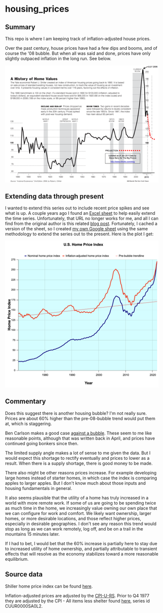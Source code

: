 # housing_prices

## Summary
This repo is where I am keeping track of inflation-adjusted house prices.

Over the past century, house prices have had a few dips and booms, and of course the '08 bubble. But when all was said and done, prices have only slightly outpaced inflation in the long run. See below.

![housing prices past 100 years](https://github.com/mpaluta/housing_prices/blob/main/images/100_year_home_values.png)

## Extending data through present
I wanted to extend this series out to include recent price spikes and see what is up. A couple years ago I found an [Excel sheet](http://housingbubble.jparsons.net) to help easily extend the time series. Unfortunately, that URL no longer works for me, and all I can find from the original author is this related [blog post](http://blog.jparsons.net/2011/04/housing-bubble-graph-fail.html). Fortunately, I cached a version of the sheet, so I created [my own Google sheet](https://docs.google.com/spreadsheets/d/1_5ndt0OvipKKxQwwBkM79xNm9HIDBij9Zl-GEPOSPkY/edit?usp=sharing) using the same methodology to extend the series out to the present. Here is the plot I get:

![series to present](https://github.com/mpaluta/housing_prices/blob/main/images/series_to_present.png)

## Commentary

Does this suggest there is another housing bubble? I'm not really sure. Prices are about 60% higher than the pre-08-bubble trend would put them at, which is staggering.

Ben Carlson makes a good case [against a bubble](https://awealthofcommonsense.com/2021/04/why-this-is-not-another-housing-bubble/). These seem to me like reasonable points, although that was written back in April, and prices have continued going bonkers since then.

The limited supply angle makes a lot of sense to me given the data. But I would expect this shortage to rectify eventually and prices to lower as a result. When there is a supply shortage, there is good money to be made.

There also might be other reasons prices increase. For example developing large homes instead of starter homes, in which case the index is comparing apples to larger apples. But I don't know much about those inputs and housing fundamentals in general.

It also seems plausible that the utility of a home has truly increased in a world with more remote work. If some of us are going to be spending twice as much time in the home, we increasingly value owning our own place that we can configure for work and comfort. We likely want ownership, larger homes, or more desirable locations, and those reflect higher prices, especially in desirable geographies. I don't see any reason this trend would stop as long as we can work remotely, log off, and be on a trail in the mountains 15 minutes later.

If I had to bet, I would bet that the 60% increase is partially here to stay due to increased utility of home ownership, and partially attributable to transient effects that will resolve as the economy stabilizes toward a more reasonable equilibrium.

## Source data

Shiller home price index can be found [here](https://fred.stlouisfed.org/series/CSUSHPINSA).

Inflation-adjusted prices are adjusted by the [CPI-U-RS](https://www.bls.gov/cpi/research-series/r-cpi-u-rs-home.htm). Prior to Q4 1977 they are adjusted by the CPI - All items less shelter found [here](http://data.bls.gov/cgi-bin/srgate), series id CUUR0000SA0L2.

